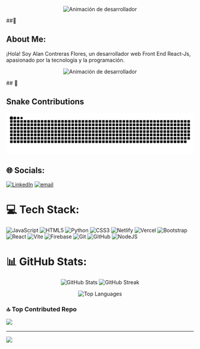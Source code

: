 <p align="center">
  <img src="https://github.com/Adityakanoi2001/Adityakanoi2001/blob/8b3abf28d4d62728caf9ee9c177f48b058cbb997/assets/header.png?raw=true" alt="Animación de desarrollador"/>
</p>
##💫<h2><strong>About Me:</strong></h2>

¡Hola! Soy Alan Contreras Flores, un desarrollador web Front End React-Js, apasionado por la tecnología y la programación.
<p align="center">
  <img src="https://github.com/Adam-pw/Adam-pw/blob/main/animation_500_kxa883sd.gif?raw=true" alt="Animación de desarrollador" width="500" height="300"/>
</p>
## 🐍<h2><strong>Snake Contributions</strong></h2>

<p align="center">
  <img src="https://raw.githubusercontent.com/Platane/snk/output/github-contribution-grid-snake.svg" alt="snake gif" />
</p>


## 🌐 Socials:
[![LinkedIn](https://img.shields.io/badge/LinkedIn-%230077B5.svg?logo=linkedin&logoColor=white)](https://linkedin.com/in/www.linkedin.com/in/alanbenitocontrerasflores250784) [![email](https://img.shields.io/badge/Email-D14836?logo=gmail&logoColor=white)](mailto:alancontreras784@gmail.com) 

# 💻 Tech Stack:
![JavaScript](https://img.shields.io/badge/javascript-%23323330.svg?style=for-the-badge&logo=javascript&logoColor=%23F7DF1E) ![HTML5](https://img.shields.io/badge/html5-%23E34F26.svg?style=for-the-badge&logo=html5&logoColor=white) ![Python](https://img.shields.io/badge/python-3670A0?style=for-the-badge&logo=python&logoColor=ffdd54) ![CSS3](https://img.shields.io/badge/css3-%231572B6.svg?style=for-the-badge&logo=css3&logoColor=white) ![Netlify](https://img.shields.io/badge/netlify-%23000000.svg?style=for-the-badge&logo=netlify&logoColor=#00C7B7) ![Vercel](https://img.shields.io/badge/vercel-%23000000.svg?style=for-the-badge&logo=vercel&logoColor=white) ![Bootstrap](https://img.shields.io/badge/bootstrap-%238511FA.svg?style=for-the-badge&logo=bootstrap&logoColor=white) ![React](https://img.shields.io/badge/react-%2320232a.svg?style=for-the-badge&logo=react&logoColor=%2361DAFB) ![Vite](https://img.shields.io/badge/vite-%23646CFF.svg?style=for-the-badge&logo=vite&logoColor=white) ![Firebase](https://img.shields.io/badge/firebase-a08021?style=for-the-badge&logo=firebase&logoColor=ffcd34) ![Git](https://img.shields.io/badge/git-%23F05033.svg?style=for-the-badge&logo=git&logoColor=white) ![GitHub](https://img.shields.io/badge/github-%23121011.svg?style=for-the-badge&logo=github&logoColor=white) ![NodeJS](https://img.shields.io/badge/node.js-6DA55F?style=for-the-badge&logo=node.js&logoColor=white)


# 📊 GitHub Stats:

<p align="center">
  <img src="https://github-readme-stats.vercel.app/api?username=AlanContreras784&theme=github_dark&hide_border=false&include_all_commits=true&count_private=false" alt="GitHub Stats" height="200"/>
  <img src="https://nirzak-streak-stats.vercel.app/?user=AlanContreras784&theme=github_dark&hide_border=false" alt="GitHub Streak" height="200"/>
</p>

<p align="center">
  <img src="https://github-readme-stats.vercel.app/api/top-langs/?username=AlanContreras784&theme=github_dark&hide_border=false&include_all_commits=true&count_private=false&layout=compact" alt="Top Languages" />
</p>


### 🔝 Top Contributed Repo
![](https://github-contributor-stats.vercel.app/api?username=AlanContreras784&limit=5&theme=dark&combine_all_yearly_contributions=true)

---
[![](https://visitcount.itsvg.in/api?id=AlanContreras784&icon=0&color=0)](https://visitcount.itsvg.in)

